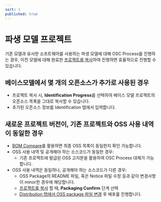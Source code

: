 ```yaml
---
sort: 1
published: true
---
```


# 파생 모델 프로젝트
기존 모델과 유사한 소프트웨어를 사용하는 파생 모델에 대해 OSC Process를 진행하는 경우, 
이전 모델에 대해 완료한 [프로젝트를 복사](../2_project/2_project.md#프로젝트-재사용하기-프로젝트-복사)하여 진행하면 효율적으로 진행할 수 있습니다.

## 베이스모델에서 몇 개의 오픈소스가 추가로 사용된 경우
- 프로젝트 복사 시, **Identification Progress**를 선택하여 베이스 모델 프로젝트의 오픈소스 목록을 그대로 복사할 수 있습니다.
- 추가된 오픈소스 정보를 Identification 탭에서 입력합니다.

## 새로운 프로젝트 버전이, 기존 프로젝트와 OSS 사용 내역이 동일한 경우
- [BOM Compare](../2_project/2_project.md#프로젝트-간-bom-비교-bom-compare)를 활용하면 최종 OSS 목록이 동일한지 확인 가능합니다.
- OSS 사용 내역 및 공개해야 하는 소스코드가 동일한 경우:
  - 기존 프로젝트에 발급된 OSS 고지문을 활용하여 OSC Process 대체가 가능합니다.
- OSS 사용 내역은 동일하나, 공개해야 하는 소스코드가 다른 경우:
  - OSS Package의 README 파일, 혹은 Notice 파일 수정 등과 같이 변경사항이 minor한 경우에 해당합니다.
  - [프로젝트를 복사](../2_project/2_project.md#프로젝트-재사용하기-프로젝트-복사) 할 때, **Packaging Confirm** 단계 선택
  - [Distribution 탭에서 OSS package 파일 변경](../2_project/2_project.md#oss-package-수정) 후 배포를 진행합니다.
